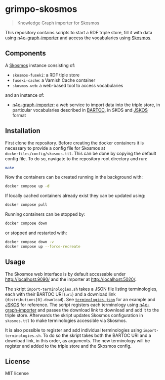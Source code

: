 # grimpo-skosmos

> Knowledge Graph importer for Skosmos 

This repository contains scripts to start a RDF triple store, fill it with data using [n4o-graph-importer](https://github.com/nfdi4objects/n4o-graph-importer) and access the vocabularies using [Skosmos].

## Components

A [Skosmos] instance consisting of:
- `skosmos-fuseki`: a RDF tiple store
- `fuseki-cache`: a Varnish Cache container
- `skosmos-web`: a web-based tool to access vocabularies

and an instance of:
- [n4o-graph-importer]: a web service to import data into the triple store, in particular vocabularies described in [BARTOC], in SKOS and [JSKOS] format

## Installation

First clone the repository. Before creating the docker containers it is necessary to provide a config file for Skosmos at `dockerfiles/config/skosmos.ttl`. This can be done by copying the default config file. To do so, navigate to the repository root directory and run:

~~~sh
make
~~~

Now the containers can be created running in the background with:

~~~sh
docker compose up -d
~~~

If locally cached containers already exist they can be updated using:

~~~sh
docker compose pull
~~~

Running containers can be stopped by:

~~~sh
docker compose down
~~~

or stopped and restarted with:

~~~sh
docker compose down -v
docker compose up --force-recreate
~~~

## Usage

The Skosmos web interface is by default accessable under <http://localhost:9090/> and the importer at <http://localhost:5020/>. 

The skript `import-terminologies.sh` takes a JSON file listing terminologies, each with their BARTOC URI (`uri`) and a download link (`distributions[0].download`). See [`terminologies.json`](terminologies.json) for an example and [JSKOS] for reference. The script registers each terminology using [n4o-graph-importer] and passes the download link to download and add it to the triple store. Afterwards the skript updates Skosmos configuration in `skosmos.ttl` to make terminologies accessible via Skosmos.

It is also possible to register and add individual terminologies using `import-terminologies.sh`. To do so the skript takes both the BARTOC URI and a download link, in this order, as arguments. The new terminology will be register and added to the triple store and the Skosmos config.

## License

MIT license

[Skosmos]: https://github.com/NatLibFi/Skosmos
[BARTOC]: https://bartoc.org/
[JSKOS]: https://gbv.github.io/jskos/
[n4o-graph-importer]: https://github.com/nfdi4objects/n4o-graph-importer
